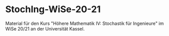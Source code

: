 # StochIng-WiSe-20-21
Material für den Kurs "Höhere Mathematik IV: Stochastik für Ingenieure" im WiSe 20/21 an der Universität Kassel.
